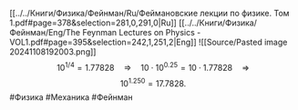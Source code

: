 [[../../Книги/Физика/Фейнман/Ru/Феймановские лекции по физике. Том 1.pdf#page=378&selection=281,0,291,0|Ru]]
[[../../Книги/Физика/Фейнман/Eng/The Feynman Lectures on Physics - VOL1.pdf#page=395&selection=242,1,251,2|Eng]]
![[Source/Pasted image 20241108192003.png]]
$$10^{1/4}=1.77828 \quad \Rightarrow \quad 10\cdot10^{0.25}=10 \cdot 1.77828 \quad \Rightarrow $$
$$10^{1.250}=17.7828.$$
#Физика #Механика #Фейнман